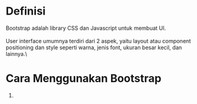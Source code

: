 # Definisi
Bootstrap adalah library CSS dan Javascript untuk membuat UI.\
\
User interface umumnya terdiri dari 2 aspek, yaitu layout atau component positioning dan style seperti warna, jenis font, ukuran besar kecil, dan lainnya.\

# Cara Menggunakan Bootstrap
1. 